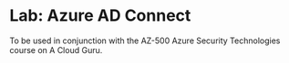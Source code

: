 # Lab: Azure AD Connect

To be used in conjunction with the AZ-500 Azure Security Technologies course on A Cloud Guru.

